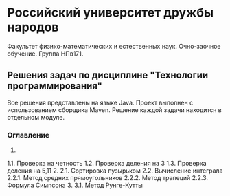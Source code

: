 # Российский университет дружбы народов
Факультет физико-математических и естественных наук. Очно-заочное обучение. Группа НПв171.
## Решения задач по дисциплине "Технологии программирования"
Все решения представлены на языке Java. Проект выполнен с использованием сборщика Maven. Решение каждой задачи находится в отдельном модуле.
### Оглавление
1.
1.1. Проверка на четность
1.2. Проверка деления на 3
1.3. Проверка деления на 5,11
2.
2.1. Сортировка пузырьком
2.2. Вычисление интеграла
2.2.1. Метод средних прямоугольников
2.2.2. Метод трапеций
2.2.3. Формула Симпсона
3.
3.1. Метод Рунге-Кутты